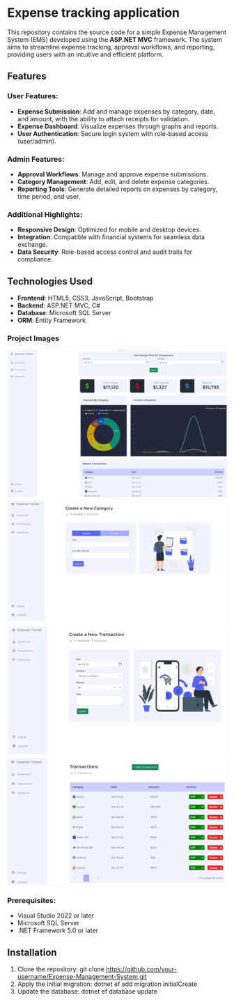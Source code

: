 # Expense tracking application

This repository contains the source code for a simple Expense Management System (EMS) developed using the **ASP.NET MVC** framework. The system aims to streamline expense tracking, approval workflows, and reporting, providing users with an intuitive and efficient platform.

## Features

### User Features:
- **Expense Submission**: Add and manage expenses by category, date, and amount, with the ability to attach receipts for validation.
- **Expense Dashboard**: Visualize expenses through graphs and reports.
- **User Authentication**: Secure login system with role-based access (user/admin).

### Admin Features:
- **Approval Workflows**: Manage and approve expense submissions.
- **Category Management**: Add, edit, and delete expense categories.
- **Reporting Tools**: Generate detailed reports on expenses by category, time period, and user.

### Additional Highlights:
- **Responsive Design**: Optimized for mobile and desktop devices.
- **Integration**: Compatible with financial systems for seamless data exchange.
- **Data Security**: Role-based access control and audit trails for compliance.

## Technologies Used
- **Frontend**: HTML5, CSS3, JavaScript, Bootstrap
- **Backend**: ASP.NET MVC, C#
- **Database**: Microsoft SQL Server
- **ORM**: Entity Framework

### Project Images

![Image 01](project_images/01.PNG)
![Image 02](project_images/02.PNG)
![Image 03](project_images/03.PNG)
![Image 04](project_images/04.PNG)

### Prerequisites:
- Visual Studio 2022 or later
- Microsoft SQL Server
- .NET Framework 5.0 or later



## Installation
1. Clone the repository:
   git clone https://github.com/your-username/Expense-Management-System.git
2. Apply the initial migration:
   dotnet ef add migration initialCreate
3. Update the database:
   dotnet ef database update
